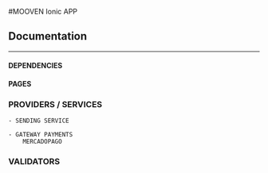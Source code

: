
#MOOVEN 
Ionic APP


## Documentation
---


#### DEPENDENCIES



#### PAGES



### PROVIDERS / SERVICES

    - SENDING SERVICE

    - GATEWAY PAYMENTS
        MERCADOPAGO
                    



### VALIDATORS









